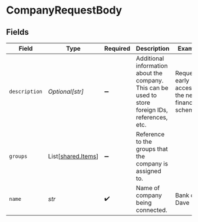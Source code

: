 # CompanyRequestBody


## Fields

| Field                                                                                             | Type                                                                                              | Required                                                                                          | Description                                                                                       | Example                                                                                           |
| ------------------------------------------------------------------------------------------------- | ------------------------------------------------------------------------------------------------- | ------------------------------------------------------------------------------------------------- | ------------------------------------------------------------------------------------------------- | ------------------------------------------------------------------------------------------------- |
| `description`                                                                                     | *Optional[str]*                                                                                   | :heavy_minus_sign:                                                                                | Additional information about the company. This can be used to store foreign IDs, references, etc. | Requested early access to the new financing scheme.                                               |
| `groups`                                                                                          | List[[shared.Items](../../models/shared/items.md)]                                                | :heavy_minus_sign:                                                                                | Reference to the groups that the company is assigned to.                                          |                                                                                                   |
| `name`                                                                                            | *str*                                                                                             | :heavy_check_mark:                                                                                | Name of company being connected.                                                                  | Bank of Dave                                                                                      |